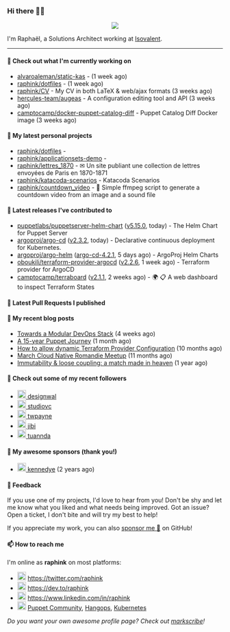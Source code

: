### Hi there 👋🏼


<p align="center">
  <a href="https://github.com/ryo-ma/github-profile-trophy"><img src="https://github-profile-trophy.vercel.app/?username=raphink&theme=darkhub&margin-w=15&margin-h=15&no-frame=true&column=5"/></a>
</p>


I'm Raphaël, a Solutions Architect working at [Isovalent](https://github.com/isovalent).

<hr />


#### 👷 Check out what I'm currently working on

- [alvaroaleman/static-kas](https://github.com/alvaroaleman/static-kas) -  (1 week ago)
- [raphink/dotfiles](https://github.com/raphink/dotfiles) -  (1 week ago)
- [raphink/CV](https://github.com/raphink/CV) - My CV in both LaTeX &amp; web/ajax formats (3 weeks ago)
- [hercules-team/augeas](https://github.com/hercules-team/augeas) - A configuration editing tool and API (3 weeks ago)
- [camptocamp/docker-puppet-catalog-diff](https://github.com/camptocamp/docker-puppet-catalog-diff) - Puppet Catalog Diff Docker image (3 weeks ago)

#### 🌱 My latest personal projects

- [raphink/dotfiles](https://github.com/raphink/dotfiles) - 
- [raphink/applicationsets-demo](https://github.com/raphink/applicationsets-demo) - 
- [raphink/lettres_1870](https://github.com/raphink/lettres_1870) - ✉ Un site publiant une collection de lettres envoyées de Paris en 1870-1871
- [raphink/katacoda-scenarios](https://github.com/raphink/katacoda-scenarios) - Katacoda Scenarios
- [raphink/countdown_video](https://github.com/raphink/countdown_video) - 🎥 Simple ffmpeg script to generate a countdown video from an image and a sound file

#### 🔭 Latest releases I've contributed to

- [puppetlabs/puppetserver-helm-chart](https://github.com/puppetlabs/puppetserver-helm-chart) ([v5.15.0](https://github.com/puppetlabs/puppetserver-helm-chart/releases/tag/v5.15.0), today) -  The Helm Chart for Puppet Server
- [argoproj/argo-cd](https://github.com/argoproj/argo-cd) ([v2.3.2](https://github.com/argoproj/argo-cd/releases/tag/v2.3.2), today) - Declarative continuous deployment for Kubernetes.
- [argoproj/argo-helm](https://github.com/argoproj/argo-helm) ([argo-cd-4.2.1](https://github.com/argoproj/argo-helm/releases/tag/argo-cd-4.2.1), 5 days ago) - ArgoProj Helm Charts
- [oboukili/terraform-provider-argocd](https://github.com/oboukili/terraform-provider-argocd) ([v2.2.6](https://github.com/oboukili/terraform-provider-argocd/releases/tag/v2.2.6), 1 week ago) - Terraform provider for ArgoCD 
- [camptocamp/terraboard](https://github.com/camptocamp/terraboard) ([v2.1.1](https://github.com/camptocamp/terraboard/releases/tag/v2.1.1), 2 weeks ago) - :earth_africa: :clipboard:  A web dashboard to inspect Terraform States 

#### 🔨 Latest Pull Requests I published


#### 📜 My recent blog posts

- [Towards a Modular DevOps Stack](https://dev.to/camptocamp-ops/towards-a-modular-devops-stack-257c) (4 weeks ago)
- [A 15-year Puppet Journey](https://dev.to/raphink/a-15-year-puppet-journey-4o39) (1 month ago)
- [How to allow dynamic Terraform Provider Configuration](https://dev.to/camptocamp-ops/how-to-allow-dynamic-terraform-provider-configuration-20ik) (10 months ago)
- [March Cloud Native Romandie Meetup](https://dev.to/camptocamp-ops/march-cloud-native-romandie-meetup-o2f) (11 months ago)
- [Immutability &amp; loose coupling: a match made in heaven](https://dev.to/camptocamp-ops/immutability-loose-coupling-a-match-made-in-heaven-37kl) (1 year ago)

#### 👥 Check out some of my recent followers

- [<img src="https://avatars.githubusercontent.com/u/99064752?u=efec72ae875c3bf0a0c080b30a900c8171813458&amp;v=4" height="20"/> designwal](https://github.com/designwal)
- [<img src="https://avatars.githubusercontent.com/u/537579?v=4" height="20"/> studiovc](https://github.com/studiovc)
- [<img src="https://avatars.githubusercontent.com/u/6942?u=227a4496aba8d3f526c53bdb6aa7713b22c56906&amp;v=4" height="20"/> twpayne](https://github.com/twpayne)
- [<img src="https://avatars.githubusercontent.com/u/79197?v=4" height="20"/> jibi](https://github.com/jibi)
- [<img src="https://avatars.githubusercontent.com/u/16602816?u=a9e584e6f449eefe6bc09f14c1d77bf5d0951f0a&amp;v=4" height="20"/> tuannda](https://github.com/tuannda)


#### 💚 My awesome sponsors (thank you!)

- [<img src="https://avatars.githubusercontent.com/u/1110127?v=4" height="20"/> kennedye](https://github.com/kennedye) (2 years ago)


#### 💬 Feedback

If you use one of my projects, I'd love to hear from you!
Don't be shy and let me know what you liked and what needs being improved.
Got an issue? Open a ticket, I don't bite and will try my best to help!

If you appreciate my work, you can also [sponsor me 💚](https://github.com/sponsors/raphink) on GitHub!


#### 📫 How to reach me

I'm online as **raphink** on most platforms:

- <img src="https://raw.githubusercontent.com/FortAwesome/Font-Awesome/master/svgs/brands/twitter.svg" width="20" alt="Twitter" /> https://twitter.com/raphink
- <img src="https://raw.githubusercontent.com/FortAwesome/Font-Awesome/master/svgs/brands/dev.svg" width="20" alt="Blog" /> https://dev.to/raphink
- <img src="https://raw.githubusercontent.com/FortAwesome/Font-Awesome/master/svgs/brands/linkedin.svg" width="20" alt="LinkedIn" /> https://www.linkedin.com/in/raphink
- <img src="https://raw.githubusercontent.com/FortAwesome/Font-Awesome/master/svgs/brands/slack.svg" width="20" alt="Slack" /> [Puppet Community](https://slack.puppet.com/), [Hangops](https://signup.hangops.com/), [Kubernetes](https://slack.k8s.io/)

*Do you want your own awesome profile page? Check out [markscribe](https://github.com/muesli/markscribe)!*
